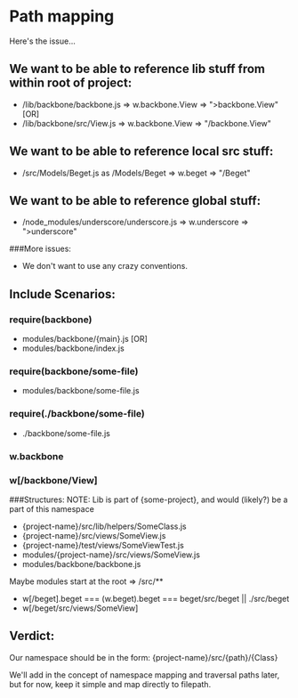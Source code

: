 # Path mapping

Here's the issue...

## We want to be able to reference lib stuff from within root of project:
* /lib/backbone/backbone.js => w.backbone.View => ">backbone.View" [OR]
* /lib/backbone/src/View.js => w.backbone.View => "/backbone.View"
## We want to be able to reference local src stuff:
* /src/Models/Beget.js as /Models/Beget => w.beget => "/Beget"
## We want to be able to reference global stuff:
* /node_modules/underscore/underscore.js => w.underscore => ">underscore"

###More issues:
* We don't want to use any crazy conventions.


## Include Scenarios:

### require(backbone)
* modules/backbone/{main}.js \[OR\]
* modules/backbone/index.js

### require(backbone/some-file)
* modules/backbone/some-file.js

### require(./backbone/some-file)
* ./backbone/some-file.js

### w.backbone

### w\[/backbone/View\]



###Structures:
NOTE: Lib is part of {some-project}, and would (likely?) be a part of this namespace
* {project-name}/src/lib/helpers/SomeClass.js
* {project-name}/src/views/SomeView.js
* {project-name}/test/views/SomeViewTest.js
* modules/{project-name}/src/views/SomeView.js
* modules/backbone/backbone.js


Maybe modules start at the root => /src/**

* w[/beget].beget === (w.beget).beget === beget/src/beget || ./src/beget
* w[/beget/src/views/SomeView]


## Verdict:
Our namespace should be in the form: {project-name}/src/{path}/{Class}

We'll add in the concept of namespace mapping and traversal paths later, but for now, keep it simple and map directly to filepath.

